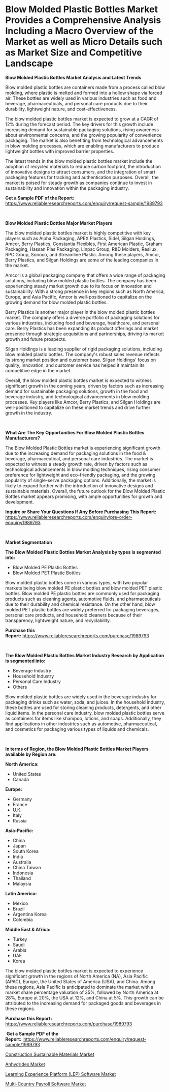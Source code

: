 <p><h1>Blow Molded Plastic Bottles Market Provides a Comprehensive Analysis Including a Macro Overview of the Market as well as Micro Details such as Market Size and Competitive Landscape</h1></p><p><strong>Blow Molded Plastic Bottles Market Analysis and Latest Trends</strong></p>
<p><p>Blow molded plastic bottles are containers made from a process called blow molding, where plastic is melted and formed into a hollow shape via forced air. These bottles are widely used in various industries such as food and beverage, pharmaceuticals, and personal care products due to their durability, lightweight nature, and cost-effectiveness.</p><p>The blow molded plastic bottles market is expected to grow at a CAGR of 12% during the forecast period. The key drivers for this growth include increasing demand for sustainable packaging solutions, rising awareness about environmental concerns, and the growing popularity of convenience packaging. The market is also benefiting from technological advancements in blow molding processes, which are enabling manufacturers to produce lightweight bottles with improved barrier properties.</p><p>The latest trends in the blow molded plastic bottles market include the adoption of recycled materials to reduce carbon footprint, the introduction of innovative designs to attract consumers, and the integration of smart packaging features for tracking and authentication purposes. Overall, the market is poised for steady growth as companies continue to invest in sustainability and innovation within the packaging industry.</p></p>
<p><strong>Get a Sample PDF of the Report:&nbsp;</strong> <a href="https://www.reliableresearchreports.com/enquiry/request-sample/1989793">https://www.reliableresearchreports.com/enquiry/request-sample/1989793</a></p>
<p>&nbsp;</p>
<p><strong>Blow Molded Plastic Bottles Major Market Players</strong></p>
<p><p>The blow molded plastic bottles market is highly competitive with key players such as Alpha Packaging, APEX Plastics, Sidel, Silgan Holdings, Amcor, Berry Plastics, Constantia Flexibles, First American Plastic, Graham Packaging, Hassan Plas Packaging, Linpac Group, R&D Molders, Resilux, RPC Group, Sonoco, and Streamline Plastic. Among these players, Amcor, Berry Plastics, and Silgan Holdings are some of the leading companies in the market.</p><p>Amcor is a global packaging company that offers a wide range of packaging solutions, including blow molded plastic bottles. The company has been experiencing steady market growth due to its focus on innovation and sustainability. With a strong presence in key regions such as North America, Europe, and Asia Pacific, Amcor is well-positioned to capitalize on the growing demand for blow molded plastic bottles.</p><p>Berry Plastics is another major player in the blow molded plastic bottles market. The company offers a diverse portfolio of packaging solutions for various industries, including food and beverage, healthcare, and personal care. Berry Plastics has been expanding its product offerings and market presence through strategic acquisitions and partnerships, driving its market growth and future prospects.</p><p>Silgan Holdings is a leading supplier of rigid packaging solutions, including blow molded plastic bottles. The company's robust sales revenue reflects its strong market position and customer base. Silgan Holdings' focus on quality, innovation, and customer service has helped it maintain its competitive edge in the market.</p><p>Overall, the blow molded plastic bottles market is expected to witness significant growth in the coming years, driven by factors such as increasing demand for sustainable packaging solutions, growth in the food and beverage industry, and technological advancements in blow molding processes. Key players like Amcor, Berry Plastics, and Silgan Holdings are well-positioned to capitalize on these market trends and drive further growth in the industry.</p></p>
<p>&nbsp;</p>
<p><strong>What Are The Key Opportunities For Blow Molded Plastic Bottles Manufacturers?</strong></p>
<p><p>The Blow Molded Plastic Bottles market is experiencing significant growth due to the increasing demand for packaging solutions in the food & beverage, pharmaceutical, and personal care industries. The market is expected to witness a steady growth rate, driven by factors such as technological advancements in blow molding techniques, rising consumer preference for lightweight and eco-friendly packaging, and the growing popularity of single-serve packaging options. Additionally, the market is likely to expand further with the introduction of innovative designs and sustainable materials. Overall, the future outlook for the Blow Molded Plastic Bottles market appears promising, with ample opportunities for growth and development.</p></p>
<p><strong>Inquire or Share Your Questions If Any Before Purchasing This Report:</strong> <a href="https://www.reliableresearchreports.com/enquiry/pre-order-enquiry/1989793">https://www.reliableresearchreports.com/enquiry/pre-order-enquiry/1989793</a></p>
<p>&nbsp;</p>
<p><strong>Market Segmentation</strong></p>
<p><strong>The Blow Molded Plastic Bottles Market Analysis by types is segmented into:</strong></p>
<p><ul><li>Blow Molded PE Plastic Bottles</li><li>Blow Molded PET Plastic Bottles</li></ul></p>
<p><p>Blow molded plastic bottles come in various types, with two popular markets being blow molded PE plastic bottles and blow molded PET plastic bottles. Blow molded PE plastic bottles are commonly used for packaging products such as cleaning agents, automotive fluids, and pharmaceuticals due to their durability and chemical resistance. On the other hand, blow molded PET plastic bottles are widely preferred for packaging beverages, personal care products, and household cleaners because of their transparency, lightweight nature, and recyclability.</p></p>
<p><strong>Purchase this Report:&nbsp;</strong><a href="https://www.reliableresearchreports.com/purchase/1989793">https://www.reliableresearchreports.com/purchase/1989793</a></p>
<p>&nbsp;</p>
<p><strong>The Blow Molded Plastic Bottles Market Industry Research by Application is segmented into:</strong></p>
<p><ul><li>Beverage Industry</li><li>Household Industry</li><li>Personal Care Industry</li><li>Others</li></ul></p>
<p><p>Blow molded plastic bottles are widely used in the beverage industry for packaging drinks such as water, soda, and juices. In the household industry, these bottles are used for storing cleaning products, detergents, and other liquid items. In the personal care industry, blow molded plastic bottles serve as containers for items like shampoo, lotions, and soaps. Additionally, they find applications in other industries such as automotive, pharmaceutical, and cosmetics for packaging various types of liquids and chemicals.</p></p>
<p>&nbsp;</p>
<p><strong>In terms of Region, the Blow Molded Plastic Bottles Market Players available by Region are:</strong></p>
<p>
    <p> <strong> North America: </strong>
        <ul>
            <li>United States</li>
            <li>Canada</li>
        </ul>
        </p> 
    <p> <strong> Europe: </strong>
        <ul>
            <li>Germany</li>
            <li>France</li>
            <li>U.K.</li>
            <li>Italy</li>
            <li>Russia</li>
        </ul>
        </p> 
    <p> <strong> Asia-Pacific: </strong>
        <ul>
            <li>China</li>
            <li>Japan</li>
            <li>South Korea</li>
            <li>India</li>
            <li>Australia</li>
            <li>China Taiwan</li>
            <li>Indonesia</li>
            <li>Thailand</li>
            <li>Malaysia</li>
        </ul>
        </p> 
    <p> <strong> Latin America: </strong>
        <ul>
            <li>Mexico</li>
            <li>Brazil</li>
            <li>Argentina Korea</li>
            <li>Colombia</li>
        </ul>
        </p> 
    <p> <strong> Middle East & Africa: </strong>
        <ul>
            <li>Turkey</li>
            <li>Saudi</li>
            <li>Arabia</li>
            <li>UAE</li>
            <li>Korea</li>
        </ul>
    </p>
    </p>
<p><p>The blow molded plastic bottles market is expected to experience significant growth in the regions of North America (NA), Asia Pacific (APAC), Europe, the United States of America (USA), and China. Among these regions, Asia Pacific is anticipated to dominate the market with a market share percentage valuation of 35%, followed by North America at 28%, Europe at 20%, the USA at 12%, and China at 5%. This growth can be attributed to the increasing demand for packaged goods and beverages in these regions.</p></p>
<p><strong>Purchase this Report: </strong><a href="https://www.reliableresearchreports.com/purchase/1989793">https://www.reliableresearchreports.com/purchase/1989793</a></p>
<p>&nbsp;<strong>Get a Sample PDF of the Report:&nbsp;&nbsp;</strong><a href="https://www.reliableresearchreports.com/enquiry/request-sample/1989793">https://www.reliableresearchreports.com/enquiry/request-sample/1989793</a></p>
<p><strong></strong></p>
<p><p><a href="https://github.com/gamblestampleyjenny50m5sl6/Market-Research-Report-List-1/blob/main/construction-sustainable-materials-market.md">Construction Sustainable Materials Market</a></p><p><a href="https://github.com/wwwkeltoum/Market-Research-Report-List-2/blob/main/anhydrides-market.md">Anhydrides Market</a></p><p><a href="https://issuu.com/reportprime-2/docs/learning-experience-platform-lep-software-market-s">Learning Experience Platform (LEP) Software Market</a></p><p><a href="https://issuu.com/reportprime-2/docs/multi-country-payroll-software-market-size-2030.pp">Multi-Country Payroll Software Market</a></p></p>